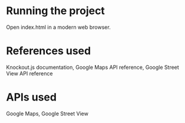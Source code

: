# Running the project
Open index.html in a modern web browser.

# References used
Knockout.js documentation, Google Maps API reference, Google Street View API reference

# APIs used
Google Maps, Google Street View
